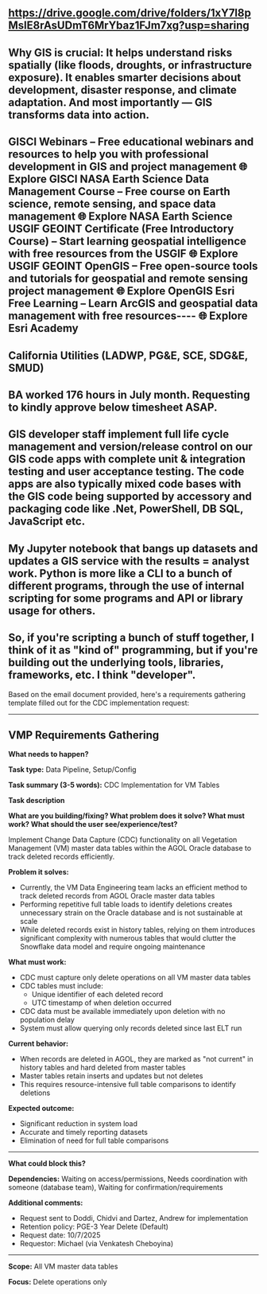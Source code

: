https://drive.google.com/drive/folders/1xY7l8pMslE8rAsUDmT6MrYbaz1FJm7xg?usp=sharing
----------------------------------------------------------------------------------------------------
Why GIS is crucial:
It helps understand risks spatially (like floods, droughts, or infrastructure exposure).
It enables smarter decisions about development, disaster response, and climate adaptation.
And most importantly — GIS transforms data into action.
----------------------------------------------------------------------------------------------------
GISCI Webinars – Free educational webinars and resources to help you with professional development in GIS and project management
🌐 Explore GISCI
NASA Earth Science Data Management Course – Free course on Earth science, remote sensing, and space data management
🌐 Explore NASA Earth Science
USGIF GEOINT Certificate (Free Introductory Course) – Start learning geospatial intelligence with free resources from the USGIF
🌐 Explore USGIF GEOINT
OpenGIS – Free open-source tools and tutorials for geospatial and remote sensing project management
🌐 Explore OpenGIS
Esri Free Learning – Learn ArcGIS and geospatial data management with free resources----
🌐 Explore Esri Academy
----------------------------------------------------------------------------------------------------
California Utilities (LADWP, PG&E, SCE, SDG&E, SMUD)
----------------------------------------------------------------------------------------------------
BA worked 176 hours in July month. Requesting to kindly approve below timesheet ASAP.
----------------------------------------------------------------------------------------------------
GIS developer staff implement full life cycle management and version/release control on our GIS code apps with complete unit & integration testing and user acceptance testing. The code apps are also typically mixed code bases with the GIS code being supported by accessory and packaging code like .Net, PowerShell, DB SQL, JavaScript etc.
----------------------------------------------------------------------------------------------------
My Jupyter notebook that bangs up datasets and updates a GIS service with the results = analyst work.
Python is more like a CLI to a bunch of different programs, through the use of internal scripting for some programs and API or library usage for others.
----------------------------------------------------------------------------------------------------
So, if you're scripting a bunch of stuff together, I think of it as "kind of" programming, but if you're building out the underlying tools, libraries, frameworks, etc. I think "developer".
----------------------------------------------------------------------------------------------------

Based on the email document provided, here's a requirements gathering template filled out for the CDC implementation request:

---

## VMP Requirements Gathering

**What needs to happen?**

**Task type:** Data Pipeline, Setup/Config

**Task summary (3-5 words):** CDC Implementation for VM Tables

**Task description**

**What are you building/fixing? What problem does it solve? What must work? What should the user see/experience/test?**

Implement Change Data Capture (CDC) functionality on all Vegetation Management (VM) master data tables within the AGOL Oracle database to track deleted records efficiently.

**Problem it solves:**
- Currently, the VM Data Engineering team lacks an efficient method to track deleted records from AGOL Oracle master data tables
- Performing repetitive full table loads to identify deletions creates unnecessary strain on the Oracle database and is not sustainable at scale
- While deleted records exist in history tables, relying on them introduces significant complexity with numerous tables that would clutter the Snowflake data model and require ongoing maintenance

**What must work:**
- CDC must capture only delete operations on all VM master data tables
- CDC tables must include:
  - Unique identifier of each deleted record
  - UTC timestamp of when deletion occurred
- CDC data must be available immediately upon deletion with no population delay
- System must allow querying only records deleted since last ELT run

**Current behavior:**
- When records are deleted in AGOL, they are marked as "not current" in history tables and hard deleted from master tables
- Master tables retain inserts and updates but not deletes
- This requires resource-intensive full table comparisons to identify deletions

**Expected outcome:**
- Significant reduction in system load
- Accurate and timely reporting datasets
- Elimination of need for full table comparisons

---

**What could block this?**

**Dependencies:** Waiting on access/permissions, Needs coordination with someone (database team), Waiting for confirmation/requirements

**Additional comments:** 
- Request sent to Doddi, Chidvi and Dartez, Andrew for implementation
- Retention policy: PGE-3 Year Delete (Default)
- Request date: 10/7/2025
- Requestor: Michael (via Venkatesh Cheboyina)

---

**Scope:** All VM master data tables

**Focus:** Delete operations only




  

